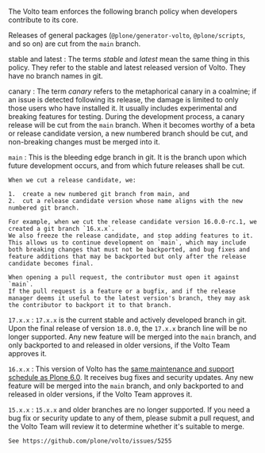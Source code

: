 The Volto team enforces the following branch policy when developers contribute to its core.

Releases of general packages (`@plone/generator-volto`, `@plone/scripts`, and so on) are cut from the `main` branch.

stable and latest
:   The terms _stable_ and _latest_ mean the same thing in this policy.
    They refer to the stable and latest released version of Volto.
    They have no branch names in git.

canary
:   The term _canary_ refers to the metaphorical canary in a coalmine; if an issue is detected following its release, the damage is limited to only those users who have installed it.
    It usually includes experimental and breaking features for testing.
    During the development process, a canary release will be cut from the `main` branch.
    When it becomes worthy of a beta or release candidate version, a new numbered branch should be cut, and non-breaking changes must be merged into it.

`main`
:   This is the bleeding edge branch in git.
    It is the branch upon which future development occurs, and from which future releases shall be cut.

    When we cut a release candidate, we:

    1.  create a new numbered git branch from main, and
    2.  cut a release candidate version whose name aligns with the new numbered git branch.

    For example, when we cut the release candidate version 16.0.0-rc.1, we created a git branch `16.x.x`.
    We also freeze the release candidate, and stop adding features to it.
    This allows us to continue development on `main`, which may include both breaking changes that must not be backported, and bug fixes and feature additions that may be backported but only after the release candidate becomes final.

    When opening a pull request, the contributor must open it against `main`.
    If the pull request is a feature or a bugfix, and if the release manager deems it useful to the latest version's branch, they may ask the contributor to backport it to that branch.

`17.x.x`
:   `17.x.x` is the current stable and actively developed branch in git.
    Upon the final release of version `18.0.0`, the `17.x.x` branch line will be no longer supported.
    Any new feature will be merged into the `main` branch, and only backported to and released in older versions, if the Volto Team approves it.

`16.x.x`
:   This version of Volto has the [same maintenance and support schedule as Plone 6.0](https://plone.org/download/release-schedule).
    It receives bug fixes and security updates.
    Any new feature will be merged into the `main` branch, and only backported to and released in older versions, if the Volto Team approves it.

`15.x.x`
:   `15.x.x` and older branches are no longer supported.
    If you need a bug fix or security update to any of them, please submit a pull request, and the Volto Team will review it to determine whether it's suitable to merge.

```{todo}
See https://github.com/plone/volto/issues/5255
```
